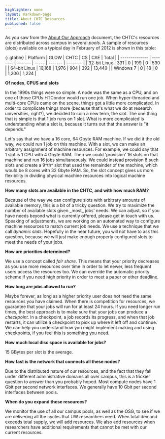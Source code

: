 ```yaml
---
highlighter: none
layout: markdown-page
title: About CHTC Resources
published: false
---
```



As you saw from the [About Our Approach](/approach.html) document, the
CHTC\'s resources are distributed across campus in several *pools*. A
sample of resources (slots) available on a typical day in February of
2012 is shown in this table:


{:.gtable}
  | Platform | GLOW | CHTC | CS | CAE | Total |
  | -------------- | -------- | ------- | ----- | ------- | -------- |
  | 32-bit Linux | 331 | 0 | 199 | 0 | 530 |
  | 64-bit Linux | 10,168 | 1,976 | 904 | 392 | 13,440 |
  | Windows 7 | 0 | 18 | 0 | 1,206 | 1,224 |


**Of nodes, CPUS and slots**

In the 1990s things were so simple. A node was the same as a CPU, and on
one of those CPUs HTCondor would run one job. When hyper-threaded and
multi-core CPUs came on the scene, things got a little more complicated.
In order to complicate things more (because that\'s what we do at
research universities, right?), we decided to coin a new term, the
*slot*. The one thing that is simple is that 1 job runs on 1 slot. What
is more complicated is understanding what a slot is, because it turns
out that the answer is \"it depends.\"

Let\'s say that we have a 16 core, 64 Gbyte RAM machine. If we did it
the old way, we could run 1 job on this machine. With a slot, we can
make an arbitrary assignment of machine resources. For example, we could
say that 1 slot is 1 CPU with 4 Gbyte RAM. Then we could \'provision\'
16 slots on that machine and run 16 jobs simultaneously. We could
instead provision 8 such slots and create a 9^th^ slot that used the
remainder of the machine, which would be 8 cores with 32 Gbyte RAM. So,
the slot concept gives us more flexibility in dividing physical machine
resources into logical machine resources.

**How many slots are available in the CHTC, and with how much RAM?**

Because of the way we can configure slots with arbitrary amounts of
available memory, this is a bit of a tricky question. We try to maximize
the number of available slots given \_most\_ jobs\' needs. We can
adjust, so if you have needs beyond what is currently offered, please
get in touch with us. Speaking of adjustments, we are working on an
automated way to configure machine resources to match current job needs.
We use a technique that we call *dynamic slots*. Hopefully in the near
future, you will not have to ask this question, because we will just
make enough properly configured slots to meet the needs of your jobs.

**How are priorities determined?**

We use a concept called *fair share*. This means that your priority
decreases as you use more resources over time in order to let newer,
less frequent users access the resources too. We can override the
automatic priority scheme if you need high priority in order to meet a
paper or other deadline.

**How long are jobs allowed to run?**

Maybe forever, as long as a higher priority user does not need the same
resources you have claimed. When there is competition for resources, we
guarantee that your jobs will run for at least 24 hours. If you need
longer run times, the best approach is to make sure that your jobs can
produce a *checkpoint*. In a checkpoint, a job records its progress, and
when that job restarts, it can utilize a checkpoint to pick up where it
left off and continue. We can help you understand how you might
implement making and using checkpoints, if you feel this is something
you need.

**How much local disc space is available for jobs?**

15 GBytes per slot is the average.

**How fast is the network that connects all these nodes?**

Due to the distributed nature of our resources, and the fact that they
fall under different administrative domains all over campus, this is a
trickier question to answer than you probably hoped. Most compute nodes
have 1 Gbit per second network interfaces. We generally have 10 Gbit per
second interfaces between pools.

**When do you expand these resources?**

We monitor the use of all our campus pools, as well as the OSG, to see
if we are delivering all the cycles that UW researchers need. When total
demand exceeds total supply, we will add resources. We also add
resources when researchers have additional requirements that cannot be
met with our current resources.
